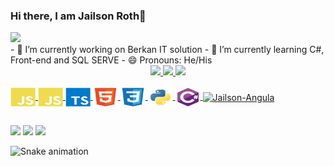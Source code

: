 ### Hi there, I am Jailson Roth👋

<div >
  <img height="10em"src="https://www.codewars.com/users/Jailsonr12/badges/large"/>
  </div>
- 🔭 I’m currently working on Berkan IT solution
- 🌱 I’m currently learning C#, Front-end and SQL SERVE
- 😄 Pronouns: He/His

<div align="center">
  <a href="https://github.com/Jailsonr12">
  <img height="180em" src="https://github-readme-stats.vercel.app/api?username=Jailsonr12&show_icons=true&theme=dracula&include_all_commits=true&count_private=true"/>
  <img height="180em" src="https://github-readme-stats.vercel.app/api/top-langs/?username=Jailsonr12&layout=compact&langs_count=7&theme=dracula"/>
  <img height="10em"src="https://www.codewars.com/users/Jailsonr12/badges/large"/>
</div>
<div style="display: inline_block"><br>
  <img align="center" alt="Jailson-Js" height="30" width="40" src="https://raw.githubusercontent.com/devicons/devicon/master/icons/javascript/javascript-plain.svg">
  <img align="center" alt="Jailson-Js" height="30" width="40" src="https://raw.githubusercontent.com/devicons/devicon/master/icons/javascript/javascript-plain.svg">
  <img align="center" alt="Jailson-Ts" height="30" width="40" src="https://raw.githubusercontent.com/devicons/devicon/master/icons/typescript/typescript-plain.svg">
  <img align="center" alt="Jailson-HTML" height="30" width="40" src="https://raw.githubusercontent.com/devicons/devicon/master/icons/html5/html5-original.svg">
  <img align="center" alt="Jailson-CSS" height="30" width="40" src="https://raw.githubusercontent.com/devicons/devicon/master/icons/css3/css3-original.svg">
  <img align="center" alt="Jailson-Python" height="30" width="40" src="https://raw.githubusercontent.com/devicons/devicon/master/icons/python/python-original.svg">
  <img align="center" alt="Jailson-Csharp" height="30" width="40" src="https://raw.githubusercontent.com/devicons/devicon/master/icons/csharp/csharp-original.svg">
  <img align="center" alt="Jailson-Angula" height="30" width="40" src="https://cdn.jsdelivr.net/gh/devicons/devicon/icons/angularjs/angularjs-original.svg">
</div>
  
  ##
 
<div> 
  <a href="https://instagram.com/jailsonroth" target="_blank"><img src="https://img.shields.io/badge/-Instagram-%23E4405F?style=for-the-badge&logo=instagram&logoColor=white" target="_blank"></a>
  <a href = "mailto: jailsonroth13@gmail.com"><img src="https://img.shields.io/badge/-Gmail-%23333?style=for-the-badge&logo=gmail&logoColor=white" target="_blank"></a>
  <a href="https://www.linkedin.com/in/jailson-r-444324140/" target="_blank"><img src="https://img.shields.io/badge/-LinkedIn-%230077B5?style=for-the-badge&logo=linkedin&logoColor=white" target="_blank"></a> 
 
  ![Snake animation](https://github.com/Jailsonr12/Jailsonr12/blob/output/github-contribution-grid-snake.svg)
  
  </div>
